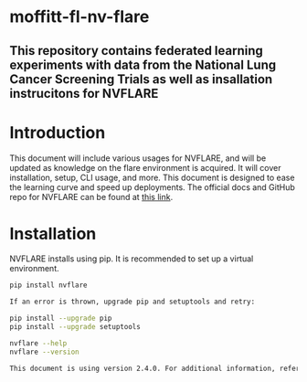 # moffitt-fl-nv-flare
## This repository contains federated learning experiments with data from the National Lung Cancer Screening Trials as well as insallation instrucitons for NVFLARE

# Introduction
This document will include various usages for NVFLARE, and will be updated as knowledge on the flare environment is acquired. It will cover installation, setup, CLI usage, and more. This document is designed to ease the learning curve and speed up deployments. The official docs and GitHub repo for NVFLARE can be found at [this link](https://developer.nvidia.com/flare).

# Installation
NVFLARE installs using pip. It is recommended to set up a virtual environment.
```sh
pip install nvflare

If an error is thrown, upgrade pip and setuptools and retry:

pip install --upgrade pip
pip install --upgrade setuptools

nvflare --help
nvflare --version

This document is using version 2.4.0. For additional information, refer to the docs here.

